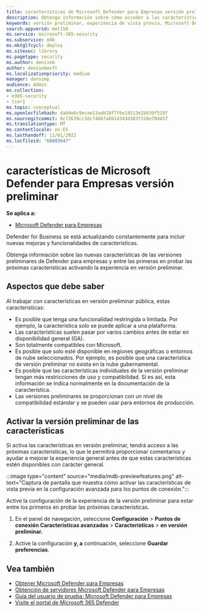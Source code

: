 ```yaml
---
title: características de Microsoft Defender para Empresas versión preliminar
description: Obtenga información sobre cómo acceder a las características de Microsoft Defender para Empresas versión preliminar.
keywords: versión preliminar, experiencia de vista previa, Microsoft Defender para Empresas, características, actualizaciones
search.appverid: met150
ms.service: microsoft-365-security
ms.subservice: mdb
ms.mktglfcycl: deploy
ms.sitesec: library
ms.pagetype: security
ms.author: deniseb
author: denisebmsft
ms.localizationpriority: medium
manager: dansimp
audience: Admin
ms.collection:
- m365-security
- tier1
ms.topic: conceptual
ms.openlocfilehash: da0de6c9ecae13aab10f7f6e24513e2bb39f519f
ms.sourcegitcommit: 0c72639cc3dc74667a6b14343d303f318e70d457
ms.translationtype: MT
ms.contentlocale: es-ES
ms.lasthandoff: 11/01/2022
ms.locfileid: "68803647"
---
```

# <a name="microsoft-defender-for-business-preview-features"></a>características de Microsoft Defender para Empresas versión preliminar

**Se aplica a:**

- [Microsoft Defender para Empresas](mdb-overview.md)

Defender for Business se está actualizando constantemente para incluir nuevas mejoras y funcionalidades de características.

Obtenga información sobre las nuevas características de las versiones preliminares de Defender para empresas y entre las primeras en probar las próximas características activando la experiencia en versión preliminar.

## <a name="what-you-need-to-know"></a>Aspectos que debe saber

Al trabajar con características en versión preliminar pública, estas características:

- Es posible que tenga una funcionalidad restringida o limitada. Por ejemplo, la característica solo se puede aplicar a una plataforma.
- Las características suelen pasar por varios cambios antes de estar en disponibilidad general (GA).
- Son totalmente compatibles con Microsoft.
- Es posible que solo esté disponible en regiones geográficas o entornos de nube seleccionados. Por ejemplo, es posible que una característica de versión preliminar no exista en la nube gubernamental.
- Es posible que las características individuales de la versión preliminar tengan más restricciones de uso y compatibilidad. Si es así, esta información se indica normalmente en la documentación de la característica.
- Las versiones preliminares se proporcionan con un nivel de compatibilidad estándar y se pueden usar para entornos de producción.

## <a name="turn-on-preview-features"></a>Activar la versión preliminar de las características

Si activa las características en versión preliminar, tendrá acceso a las próximas características, lo que le permitirá proporcionar comentarios y ayudar a mejorar la experiencia general antes de que estas características estén disponibles con carácter general.

:::image type="content" source="media/mdb-previewfeatures.png" alt-text="Captura de pantalla que muestra cómo activar las características de vista previa en la configuración avanzada para los puntos de conexión.":::

Active la configuración de la experiencia de la versión preliminar para estar entre los primeros en probar las próximas características.

1. En el panel de navegación, seleccione **Configuración** \> **Puntos de conexión Características avanzadas** \> **Características** \> **en versión preliminar.**

2. Active la configuración **y, a** continuación, seleccione **Guardar preferencias**.

## <a name="see-also"></a>Vea también

- [Obtener Microsoft Defender para Empresas](get-defender-business.md)
- [Obtención de servidores Microsoft Defender para Empresas](get-defender-business-servers.md)
- [Guía del usuario de prueba: Microsoft Defender para Empresas](trial-playbook-defender-business.md)
- [Visite el portal de Microsoft 365 Defender](mdb-get-started.md)